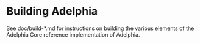Building Adelphia
================

See doc/build-*.md for instructions on building the various
elements of the Adelphia Core reference implementation of Adelphia.
